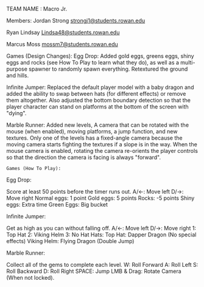 TEAM NAME
: Macro Jr.

Members:
Jordan Strong strongj1@students.rowan.edu

Ryan Lindsay Lindsa48@students.rowan.edu

Marcus Moss mossm7@students.rowan.edu



Games (Design Changes):
Egg Drop: Added gold eggs, greens eggs, shiny eggs and rocks (see How To Play to learn what they do), as well as a multi-purpose spawner
to randomly spawn everything. Retextured the ground and hills.

Infinite Jumper: Replaced the default player model with a baby dragon and added the ability to swap between hats (for different effects)
or remove them altogether. Also adjusted the bottom boundary detection so that the player character can stand on platforms at the bottom
of the screen with "dying".

Marble Runner: Added new levels, A camera that can be rotated with the mouse (when enabled), moving platforms, a jump function, 
and new textures. Only one of the levels has a fixed-angle camera because the moving camera starts fighting the textures if a 
slope is in the way. When the mouse camera is enabled, rotating the camera re-orients the player controls so that the direction the
camera is facing is always "forward".

	Games (How To Play):
Egg Drop:

Score at least 50 points before the timer runs out.
A/<-: Move left
D/->: Move right
	Normal eggs: 1 point
	Gold eggs: 5 points
	Rocks: -5 points
	Shiny eggs: Extra time
	Green Eggs: Big bucket

Infinite Jumper:

Get as high as you can without falling off.
A/<-: Move left
D/->: Move right
1: Top Hat
2: Viking Helm
3: No Hat
	Hats:
	Top Hat: Dapper Dragon (No special effects)
	Viking Helm: Flying Dragon (Double Jump)

Marble Runner:

Collect all of the gems to complete each level.
W: Roll Forward
A: Roll Left
S: Roll Backward
D: Roll Right
SPACE: Jump
LMB & Drag: Rotate Camera (When not locked).